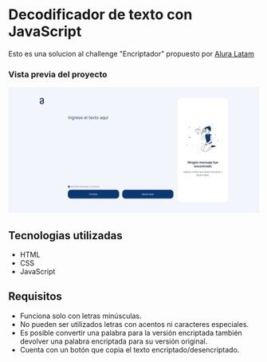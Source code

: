 # Decodificador de texto con JavaScript

Esto es una solucion al challenge "Encriptador" propuesto por [Alura Latam](https://www.aluracursos.com/)

### Vista previa del proyecto

![previw](./design/FireShot%20Capture%20003%20-%20Document%20-%20miguelaeb.github.io.png)

## Tecnologias utilizadas

- HTML <br>
- CSS <br>
- JavaScript

## Requisitos 

- Funciona solo con letras minúsculas. <br>
- No pueden ser utilizados letras con acentos ni caracteres especiales. <br>
- Es posible convertir una palabra para la versión encriptada también devolver una palabra encriptada para su versión original. <br>
- Cuenta con un botón que copia el texto encriptado/desencriptado.

<!-- ## Autor

- GitHub - [Miguelaeb]([https://www.frontendmentor.io/profile/yourusername](https://github.com/Miguelaeb)
- Linkedin - [Miguel Evangelista](https://www.linkedin.com/in/miguel-evangelista-8458b9150/)
- Instagram - [@Miguel_aeb]([https://www.twitter.com/yourusername](https://instagram.com/miguel_aeb?igshid=YmMyMTA2M2Y=)
- Frontend Mentor - [@Miguelaeb]([https://www.frontendmentor.io/profile/yourusername](https://www.frontendmentor.io/profile/Miguelaeb) -->
